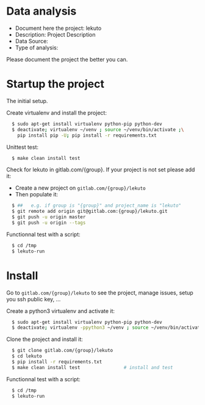 # Data analysis
- Document here the project: lekuto
- Description: Project Description
- Data Source:
- Type of analysis:

Please document the project the better you can.

# Startup the project

The initial setup.

Create virtualenv and install the project:
```bash
  $ sudo apt-get install virtualenv python-pip python-dev
  $ deactivate; virtualenv ~/venv ; source ~/venv/bin/activate ;\
    pip install pip -U; pip install -r requirements.txt
```

Unittest test:
```bash
  $ make clean install test
```

Check for lekuto in gitlab.com/{group}.
If your project is not set please add it:

- Create a new project on `gitlab.com/{group}/lekuto`
- Then populate it:

```bash
  $ ##   e.g. if group is "{group}" and project_name is "lekuto"
  $ git remote add origin git@gitlab.com:{group}/lekuto.git
  $ git push -u origin master
  $ git push -u origin --tags
```

Functionnal test with a script:
```bash
  $ cd /tmp
  $ lekuto-run
```
# Install
Go to `gitlab.com/{group}/lekuto` to see the project, manage issues,
setup you ssh public key, ...

Create a python3 virtualenv and activate it:
```bash
  $ sudo apt-get install virtualenv python-pip python-dev
  $ deactivate; virtualenv -ppython3 ~/venv ; source ~/venv/bin/activate
```

Clone the project and install it:
```bash
  $ git clone gitlab.com/{group}/lekuto
  $ cd lekuto
  $ pip install -r requirements.txt
  $ make clean install test                # install and test
```
Functionnal test with a script:
```bash
  $ cd /tmp
  $ lekuto-run
```
